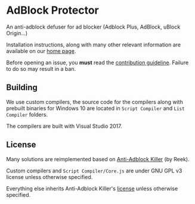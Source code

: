 # AdBlock Protector

An anti-adblock defuser for ad blocker (Adblock Plus, AdBlock, uBlock Origin...)

Installation instructions, along with many other relevant information are available on our 
[home page](http://jspenguin2017.github.io/AdBlockProtector/). 

Before opening an issue, you **must** read the 
[contribution guideline](https://github.com/jspenguin2017/AdBlockProtector/blob/master/CONTRIBUTING.MD). 
Failure to do so may result in a ban. 

## Building

We use custom compilers, the source code for the compilers along with prebuilt binaries for Windows 10 are 
located in `Script Compiler` and `List Compiler` folders. 

The compilers are built with Visual Studio 2017. 

## License

Many solutions are reimplemented based on [Anti-Adblock Killer](https://github.com/reek/anti-adblock-killer) (by Reek). 

Custom compilers and `Script Compiler/Core.js` are under GNU GPL v3 license unless otherwise specified. 

Everything else inherits Anti-Adblock Killer's [license](https://creativecommons.org/licenses/by-sa/4.0/) 
unless otherwise specified. 
